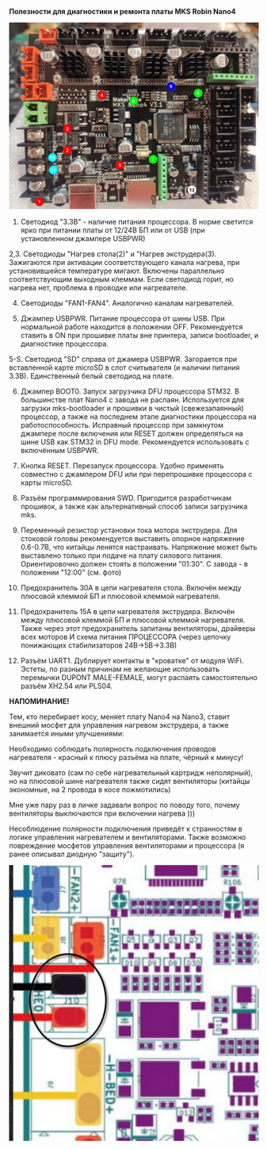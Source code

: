 **Полезности для диагностики и ремонта платы MKS Robin Nano4**

![](plate.jpg)

1. Светодиод "3.3В" - наличие питания процессора. В норме светится ярко при питании платы от 12/24В БП или от USB (при установленном джампере USBPWR)

2,3. Светодиоды "Нагрев стола(2)" и "Нагрев экструдера(3). Зажигаются при активации соответствующего канала нагрева, при установившейся температуре мигают. Включены параллельно соответствующим выходным клеммам. Если светодиод горит, но нагрева нет, проблема в проводке или нагревателе.

4. Светодиоды "FAN1-FAN4". Аналогично каналам нагревателей.

5. Джампер USBPWR. Питание процессора от шины USB. При нормальной работе находится в положении OFF. Рекомендуется ставить в ON при прошивке платы вне принтера, записи bootloader, и диагностике процессора.

5-S. Светодиод "SD" справа от джамера USBPWR. Загорается при вставленной карте microSD в слот считывателя (и наличии питания 3.3В). Единственный белый светодиод на плате.

6. Джампер BOOT0. Запуск загрузчика DFU процессора STM32. В большинстве плат Nano4 с завода не распаян. Используется для загрузки mks-bootloader и прошивки в чистый (свежезапаянный) процессор, а также на последнем этапе диагностики  процессора на работоспособность. Исправный процессор при замкнутом джампере после включения или RESET должен определяться на шине USB как STM32 in DFU mode. Рекомендуется использовать с включённым USBPWR.

7. Кнопка RESET. Перезапуск процессора. Удобно применять совместно с джампером DFU или при перепрошивке процессора с карты microSD.

8. Разъём программирования SWD. Пригодится разработчикам прошивок, а также как альтернативный способ записи загрузчика mks. 

9. Переменный резистор установки тока мотора экструдера. Для стоковой головы рекомендуется выставить опорное напряжение 0.6-0.7В, что китайцы ленятся настраивать. Напряжение может быть выставлено только при подаче на плату силового питания.
Ориентировочно должен стоять в положении "01:30". С завода - в положении "12:00" (см. фото)

10. Предохранитель 30А в цепи нагревателя стола. Включён между плюсовой клеммой БП и плюсовой клеммой нагревателя.

11. Предохранитель 15А в цепи нагревателя экструдера. Включён между плюсовой клеммой БП и плюсовой клеммой нагревателя. Также через этот предохранитель запитаны вентиляторы, драйверы всех моторов И схема питания ПРОЦЕССОРА (через цепочку понижающих стабилизаторов 24В->5В->3.3В)

12. Разъём UART1. Дублирует контакты в "кроватке" от модуля WiFi. Эстеты, по разным причинам не желающие использовать перемычки DUPONT MALE-FEMALE, могут распаять самостоятельно разъём XH2.54 или PLS04.

**НАПОМИНАНИЕ!**

Тем, кто перебирает косу, меняет плату Nano4 на Nano3, ставит внешний мосфет для управления нагревом экструдера, а также занимается иными улучшениями:

Необходимо соблюдать полярность подключения проводов нагревателя - красный к плюсу разъёма на плате, чёрный к минусу! 

Звучит диковато (сам по себе нагревательный картридж неполярный), но на плюсовой шине нагревателя также сидят вентиляторы (китайцы экономные, на 2 провода в косе пожмотились)

Мне уже пару раз в личке задавали вопрос по поводу того, почему вентиляторы выключаются при включении нагрева )))

Несоблюдение полярности подключения приведёт к странностям в логике управления нагревателем и вентиляторами. Также возможно повреждение мосфетов управления вентиляторами и процессора (я ранее описывал диодную "защиту").

![](plate2.jpg)